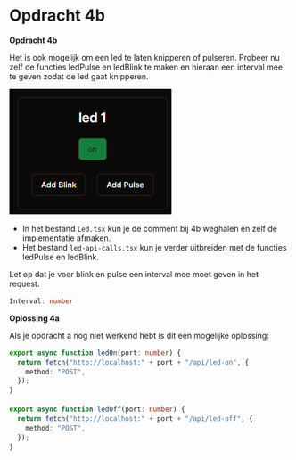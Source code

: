 # Opdracht 4b

**Opdracht 4b**

Het is ook mogelijk om een led te laten knipperen of pulseren. Probeer nu zelf de functies ledPulse en ledBlink te maken en hieraan een interval mee te geven zodat de led gaat knipperen.

![Alt text](image.png)

* In het bestand `Led.tsx` kun je de comment bij 4b weghalen en zelf de implementatie afmaken.
* Het bestand ``` led-api-calls.tsx ``` kun je verder uitbreiden met de functies ledPulse en ledBlink.

Let op dat je voor blink en pulse een interval mee moet geven in het request.
```ts 
Interval: number 
```

**Oplossing 4a**

Als je opdracht a nog niet werkend hebt is dit een mogelijke oplossing:

```ts
export async function ledOn(port: number) {
  return fetch("http://localhost:" + port + "/api/led-on", {
    method: "POST",
  });
}

export async function ledOff(port: number) {
  return fetch("http://localhost:" + port + "/api/led-off", {
    method: "POST",
  });
}
```
